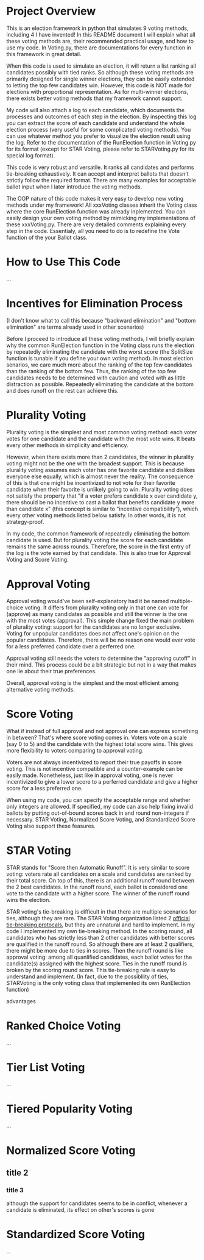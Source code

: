 # Project Overview
This is an election framework in python that simulates 9 voting methods, including 4 I have invented! In this README document I will explain what all these voting methods are, their recommended practical usage, and how to use my code. In Voting.py, there are documentations for every function in this framework in great detail. 

When this code is used to simulate an election, it will return a list ranking all candidates possibly with tied ranks. So although these voting methods are primarily designed for single winner elections, they can be easily extended to letting the top few candidates win. However, this code is NOT made for elections with proportional representation. As for multi-winner elections, there exists better voting methods that my framework cannot support. 

My code will also attach a log to each candidate, which documents the processes and outcomes of each step in the election. By inspecting this log you can extract the score of each candidate and understand the whole election process (very useful for some complicated voting methods). You can use whatever method you prefer to visualize the election result using the log. Refer to the documentation of the RunElection function in Voting.py for its format (except for STAR Voting, please refer to STARVoting.py for its special log format). 

This code is very robust and versatile. It ranks all candidates and performs tie-breaking exhaustively. It can accept and interpret ballots that doesn't strictly follow the required format. There are many examples for acceptable ballot input when I later introduce the voting methods. 

The OOP nature of this code makes it very easy to develop new voting methods under my framework! All xxxVoting classes inherit the Voting class where the core RunElection function was already inplemented. You can easily design your own voting method by mimicking my implementations of these xxxVoting.py. There are very detailed comments explaining every step in the code. Essentialy, all you need to do is to redefine the Vote function of the your Ballot class. 

# How to Use This Code

...

# Incentives for Elimination Process

(I don't know what to call this because "backward elimination" and "bottom elimination" are terms already used in other scenarios)

Before I proceed to introduce all these voting methods, I will briefly explain why the common RunElection function in the Voting class runs the election by repeatedly eliminating the candidate with the worst score (the SplitSize function is tunable if you define your own voting method). In most election senarios, we care much more about the ranking of the top few candidates than the ranking of the bottom few. Thus, the ranking of the top few candidates needs to be determined with caution and voted with as little distraction as possible. Repeatedly eliminating the candidate at the bottom and does runoff on the rest can achieve this. 

# Plurality Voting

Plurality voting is the simplest and most common voting method: each voter votes for one candidate and the candidate with the most vote wins. It beats every other methods in simplicity and efficiency. 

However, when there exists more than 2 candidates, the winner in plurality voting might not be the one with the broadest support. This is because plurality voting assumes each voter has one favorite candidate and dislikes everyone else equally, which is almost never the reality. The consequence of this is that one might be incentivized to not vote for their favorite candidate when their favorite is unlikely going to win. Plurality voting does not satisfy the property that "if a voter prefers candidate x over candidate y, there should be no incentive to cast a ballot that benefits candidate y more than candidate x" (this concept is similar to "incentive compatibility"), which every other voting methods listed below satisfy. In other words, it is not strategy-proof. 

In my code, the common framework of repeatedly eliminating the bottom candidate is used. But for plurality voting the score for each candidate remains the same across rounds. Therefore, the score in the first entry of the log is the vote earned by that candidate. This is also true for Approval Voting and Score Voting. 

# Approval Voting

Approval voting would've been self-explanatory had it be named multiple-choice voting. It differs from plurality voting only in that one can vote for (approve) as many candidates as possible and still the winner is the one with the most votes (approval). This simple change fixed the main problem of plurality voting: support for the candidates are no longer exclusive. Voting for unpopular candidates does not affect one's opinion on the popular candidates. Therefore, there will be no reason one would ever vote for a less preferred candidate over a perferred one. 

Approval voting still needs the voters to determine the "approving cutoff" in their mind. This process could be a bit strategic but not in a way that makes one lie about their true preferences. 

Overall, approval voting is the simplest and the most efficient among alternative voting methods. 

# Score Voting

What if instead of full approval and not approval one can express something in between? That's where score voting comes in. Voters vote on a scale (say 0 to 5) and the candidate with the highest total score wins. This gives more flexibility to voters comparing to approval voting. 

Voters are not always incentivized to report their true payoffs in score voting. This is not incentive compatible and a counter-example can be easily made. Nonetheless, just like in approval voting, one is never incentivized to give a lower score to a perferred candidate and give a higher score for a less preferred one. 

When using my code, you can specify the acceptable range and whether only integers are allowed. If specified, my code can also help fixing invalid ballots by putting out-of-bound scores back in and round non-integers if necessary. STAR Voting, Normalized Score Voting, and Standardized Score Voting also support these feasures. 

# STAR Voting

STAR stands for "Score then Automatic Runoff". It is very similar to score voting: voters rate all candidates on a scale and candidates are ranked by their total score. On top of this, there is an additional runoff round between the 2 best candidates. In the runoff round, each ballot is considered one vote to the candidate with a higher score. The winner of the runoff round wins the election. 

STAR voting's tie-breaking is difficult in that there are multiple scenarios for ties, although they are rare. The STAR Voting organization listed 2 [official tie-breaking protocals](https://www.starvoting.org/ties), but they are unnatural and hard to implement. In my code I implemented my own tie-breaking method. In the scoring round, all candidates who has strictly less than 2 other candidates with better scores are qualified in the runoff round. So although there are at least 2 qualifiers, there might be more due to ties in scores. Then the runoff round is like approval voting: among all quanlified candidates, each ballot votes for the candidate(s) assigned with the highest score. Ties in the runoff round is broken by the scoring round score. This tie-breaking rule is easy to understand and implement. (In fact, due to the possibllity of ties, STARVoting is the only voting class that implemented its own RunElection function)

advantages

# Ranked Choice Voting

...

# Tier List Voting

...

# Tiered Popularity Voting

...

# Normalized Score Voting

## title 2

### title 3

although the support for candidates seems to be in conflict, whenever a candidate is eliminated, its effect on other's scores is gone

# Standardized Score Voting

...